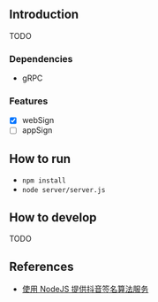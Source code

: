## Introduction
TODO

### Dependencies
- gRPC

### Features
- [x] webSign
- [ ] appSign

## How to run
- `npm install`
- `node server/server.js`


## How to develop
TODO

## References

- [使用 NodeJS 提供抖音签名算法服务](https://www.jianshu.com/p/43c10df00be3)

